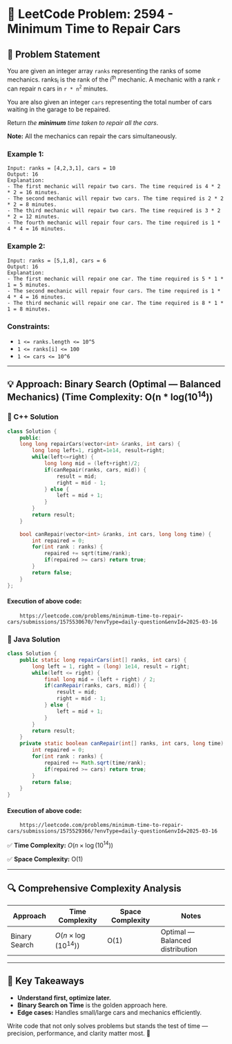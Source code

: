 # 🧠 LeetCode Problem: 2594 - Minimum Time to Repair Cars

## 📌 Problem Statement

You are given an integer array `ranks` representing the ranks of some mechanics. ranks<sub>i</sub> is the rank of the i<sup>th</sup> mechanic. A mechanic with a rank `r` can repair n cars in `r * n`<sup>`2`</sup> minutes.

You are also given an integer `cars` representing the total number of cars waiting in the garage to be repaired.

Return *the* ***minimum*** *time taken to repair all the cars*.

**Note:** All the mechanics can repair the cars simultaneously.

### Example 1:
```plaintext
Input: ranks = [4,2,3,1], cars = 10
Output: 16
Explanation: 
- The first mechanic will repair two cars. The time required is 4 * 2 * 2 = 16 minutes.
- The second mechanic will repair two cars. The time required is 2 * 2 * 2 = 8 minutes.
- The third mechanic will repair two cars. The time required is 3 * 2 * 2 = 12 minutes.
- The fourth mechanic will repair four cars. The time required is 1 * 4 * 4 = 16 minutes.
```

### Example 2:
```plaintext
Input: ranks = [5,1,8], cars = 6
Output: 16
Explanation: 
- The first mechanic will repair one car. The time required is 5 * 1 * 1 = 5 minutes.
- The second mechanic will repair four cars. The time required is 1 * 4 * 4 = 16 minutes.
- The third mechanic will repair one car. The time required is 8 * 1 * 1 = 8 minutes.
```

### Constraints:

- `1 <= ranks.length <= 10^5`
- `1 <= ranks[i] <= 100`
- `1 <= cars <= 10^6`

---

## 💡 Approach: Binary Search (Optimal — Balanced Mechanics) (Time Complexity: O(n * log(10<sup>14</sup>))

### 🔧 C++ Solution

```cpp
class Solution {
    public:
    long long repairCars(vector<int> &ranks, int cars) {
        long long left=1, right=1e14, result=right;
        while(left<=right) {
            long long mid = (left+right)/2;
            if(canRepair(ranks, cars, mid)) {
                result = mid;
                right = mid - 1;
            } else {
                left = mid + 1;
            }
        }
        return result;
    }
    
    bool canRepair(vector<int> &ranks, int cars, long long time) {
        int repaired = 0;
        for(int rank : ranks) {
            repaired += sqrt(time/rank);
            if(repaired >= cars) return true;
        }
        return false;
    }
};
```

#### Execution of above code:
```link
    https://leetcode.com/problems/minimum-time-to-repair-cars/submissions/1575530670/?envType=daily-question&envId=2025-03-16
```

### 🔧 Java Solution

```java
class Solution {
    public static long repairCars(int[] ranks, int cars) {
        long left = 1, right = (long) 1e14, result = right;
        while(left <= right) {
            final long mid = (left + right) / 2;
            if(canRepair(ranks, cars, mid)) {
                result = mid;
                right = mid - 1;
            } else {
                left = mid + 1;
            }
        }
        return result;
    }
    private static boolean canRepair(int[] ranks, int cars, long time) {
        int repaired = 0;
        for(int rank : ranks) {
            repaired += Math.sqrt(time/rank);
            if(repaired >= cars) return true;
        }
        return false;
    }
}
```

#### Execution of above code:
```link
    https://leetcode.com/problems/minimum-time-to-repair-cars/submissions/1575529366/?envType=daily-question&envId=2025-03-16
```

✅ **Time Complexity:** $O(n \times \log(10^{14}))$

✅ **Space Complexity:** O(1)

---

## 🔍 Comprehensive Complexity Analysis

| Approach          | Time Complexity    | Space Complexity | Notes                                       |
| ----------------- | ------------------ | ---------------- | ------------------------------------------- |
| Binary Search     | $O(n \times \log(10^{14}))$   | O(1)             | Optimal — Balanced distribution      |

---

## 🏅 Key Takeaways

- **Understand first, optimize later.**
- **Binary Search on Time** is the golden approach here.
- **Edge cases:** Handles small/large cars and mechanics efficiently.

Write code that not only solves problems but stands the test of time — precision, performance, and clarity matter most. 🎯
